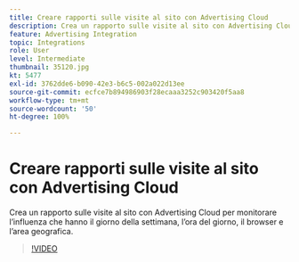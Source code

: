 ```yaml
---
title: Creare rapporti sulle visite al sito con Advertising Cloud
description: Crea un rapporto sulle visite al sito con Advertising Cloud per monitorare l’influenza che hanno il giorno della settimana, l’ora del giorno, il browser e l’area geografica.
feature: Advertising Integration
topic: Integrations
role: User
level: Intermediate
thumbnail: 35120.jpg
kt: 5477
exl-id: 3762dde6-b090-42e3-b6c5-002a022d13ee
source-git-commit: ecfce7b894986903f28ecaaa3252c903420f5aa8
workflow-type: tm+mt
source-wordcount: '50'
ht-degree: 100%

---
```


# Creare rapporti sulle visite al sito con Advertising Cloud

Crea un rapporto sulle visite al sito con Advertising Cloud per monitorare l’influenza che hanno il giorno della settimana, l’ora del giorno, il browser e l’area geografica.

>[!VIDEO](https://video.tv.adobe.com/v/40458/?quality=12&learn=on&captions=ita)
